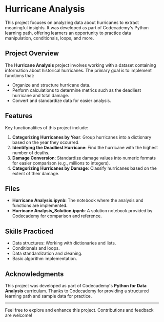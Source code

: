 # Hurricane Analysis

This project focuses on analyzing data about hurricanes to extract meaningful insights. It was developed as part of Codecademy's Python learning path, offering learners an opportunity to practice data manipulation, conditionals, loops, and more.

## Project Overview

The **Hurricane Analysis** project involves working with a dataset containing information about historical hurricanes. The primary goal is to implement functions that:

- Organize and structure hurricane data.
- Perform calculations to determine metrics such as the deadliest hurricane and total damage.
- Convert and standardize data for easier analysis.

## Features

Key functionalities of this project include:

1. **Categorizing Hurricanes by Year**: Group hurricanes into a dictionary based on the year they occurred.
2. **Identifying the Deadliest Hurricane**: Find the hurricane with the highest number of deaths.
3. **Damage Conversion**: Standardize damage values into numeric formats for easier comparison (e.g., millions to integers).
4. **Categorizing Hurricanes by Damage**: Classify hurricanes based on the extent of their damage.

## Files

- **Hurricane Analysis.ipynb**: The notebook where the analysis and functions are implemented.
- **Hurricane Analysis_Solution.ipynb**: A solution notebook provided by Codecademy for comparison and reference.

## Skills Practiced

- Data structures: Working with dictionaries and lists.
- Conditionals and loops.
- Data standardization and cleaning.
- Basic algorithm implementation.

## Acknowledgments

This project was developed as part of Codecademy's **Python for Data Analysis** curriculum. Thanks to Codecademy for providing a structured learning path and sample data for practice.

---

Feel free to explore and enhance this project. Contributions and feedback are welcome!

